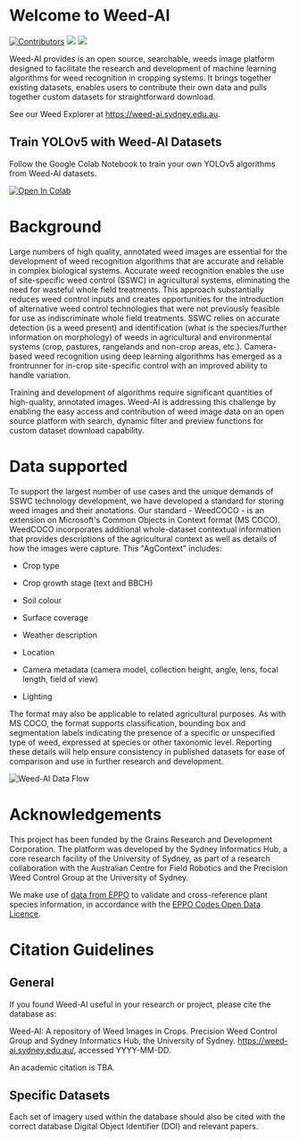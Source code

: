 # Welcome to Weed-AI


[![Contributors](https://img.shields.io/github/contributors/Sydney-Informatics-Hub/Weed-AI)](https://github.com/Sydney-Informatics-Hub/Weed-AI/graphs/contributors)
[<img src="https://img.shields.io/github/issues/Sydney-Informatics-Hub/Weed-AI">]("https://github.com/Sydney-Informatics-Hub/Weed-AI/issues)
[<img src="https://img.shields.io/github/license/Sydney-Informatics-Hub/Weed-AI">](https://github.com/Sydney-Informatics-Hub/Weed-AI/blob/master/LICENSE)

Weed-AI provides is an open source, searchable, weeds image platform designed to facilitate the research and development of machine learning algorithms for weed recognition in cropping systems.
It brings together existing datasets, enables users to contribute their own data and pulls together custom datasets for straightforward download. 

See our Weed Explorer at https://weed-ai.sydney.edu.au.

## Train YOLOv5 with Weed-AI Datasets
Follow the Google Colab Notebook to train your own YOLOv5 algorithms from Weed-AI datasets. 

<a target="_blank" href="https://colab.research.google.com/github/Weed-AI/Weed-AI/blob/master/weed_ai_yolov5.ipynb">
  <img src="https://colab.research.google.com/assets/colab-badge.svg" alt="Open In Colab"/>
</a>

# Background 

Large numbers of high quality, annotated weed images are essential for the development of weed recognition algorithms that are accurate and reliable in complex biological systems.
Accurate weed recognition enables the use of site-specific weed control (SSWC) in agricultural systems, eliminating the need for wasteful whole field treatments.
This approach substantially reduces weed control inputs and creates opportunities for the introduction of alternative weed control technologies that were not previously feasible for use as indiscriminate whole field treatments.
SSWC relies on accurate detection (is a weed present) and identification (what is the species/further information on morphology) of weeds in agricultural and environmental systems (crop, pastures, rangelands and non-crop areas, etc.).
Camera-based weed recognition using deep learning algorithms has emerged as a frontrunner for in-crop site-specific control with an improved ability to handle variation.

Training and development of algorithms require significant quantities of high-quality, annotated images.
Weed-AI is addressing this challenge by enabling the easy access and contribution of weed image data on an open source platform with search, dynamic filter and preview functions for custom dataset download capability. 

# Data supported 

To support the largest number of use cases and the unique demands of SSWC technology development, we have developed a standard for storing weed images and their anotations. 
Our standard - WeedCOCO - is an extension on Microsoft's Common Objects in Context format (MS COCO). 
WeedCOCO incorporates additional whole-dataset contextual information that provides descriptions of the agricultural context as well as details of how the images were capture.
This "AgContext" includes:

- Crop type 

- Crop growth stage (text and BBCH) 

- Soil colour 

- Surface coverage 

- Weather description 

- Location 

- Camera metadata (camera model, collection height, angle, lens, focal length, field of view) 

- Lighting  

The format may also be applicable to related agricultural purposes.
As with MS COCO, the format supports classification, bounding box and segmentation labels indicating the presence of a specific or unspecified type of weed, expressed at species or other taxonomic level.
Reporting these details will help ensure consistency in published datasets for ease of comparison and use in further research and development.


![Weed-AI Data Flow](https://github.com/Sydney-Informatics-Hub/Weed-ID-Interchange/blob/master/weedID-data-flow-diagram.png)

# Acknowledgements 

This project has been funded by the Grains Research and Development Corporation.
The platform was developed by the Sydney Informatics Hub, a core research facility of the University of Sydney, as part of a research collaboration with the Australian Centre for Field Robotics and the Precision Weed Control Group at the University of Sydney.

We make use of [data from EPPO](https://data.eppo.int/) to validate and cross-reference plant species information, in accordance with the [EPPO Codes Open Data Licence](https://data.eppo.int/media/Open_Licence.pdf).

# Citation Guidelines 

## General 

If you found Weed-AI useful in your research or project, please cite the database as:

Weed-AI: A repository of Weed Images in Crops. Precision Weed Control Group and Sydney Informatics Hub, the University of Sydney. https://weed-ai.sydney.edu.au/, accessed YYYY-MM-DD.

An academic citation is TBA.

## Specific Datasets 

Each set of imagery used within the database should also be cited with the correct database Digital Object Identifier (DOI) and relevant papers. 
